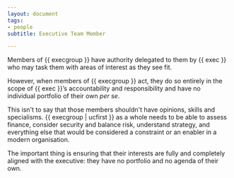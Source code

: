 ```yaml
---
layout: document
tags:
- people
subtitle: Executive Team Member

---
```

Members of {{ execgroup }} have authority delegated to them by {{ exec }} who may task them with areas of interest as they see fit.

However, when members of {{ execgroup }} act, they do so entirely in the scope of {{ exec }}’s accountability and responsibility and have no individual portfolio of their own _per se_.

This isn't to say that those members shouldn't have opinions, skills and specialisms. {{ execgroup | ucfirst }} as a whole needs to be able to assess finance, consider security and balance risk, understand strategy, and everything else that would be considered a constraint or an enabler in a modern organisation.

The important thing is ensuring that their interests are fully and completely aligned with the executive: they have no portfolio and no agenda of their own.
